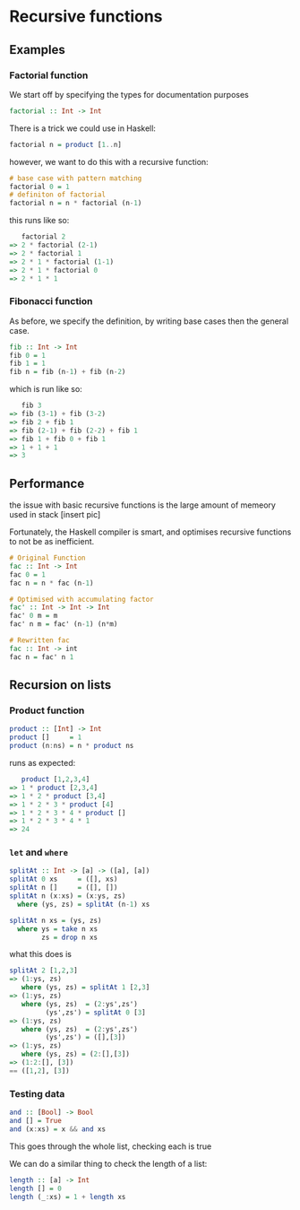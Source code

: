 # Recursive functions

## Examples

### Factorial function

We start off by specifying the types for documentation purposes

```Haskell
factorial :: Int -> Int
```

There is a trick we could use in Haskell:

```Haskell
factorial n = product [1..n]
```

however, we want to do this with a recursive function:

```Haskell
# base case with pattern matching
factorial 0 = 1   
# definiton of factorial
factorial n = n * factorial (n-1)
```

this runs like so:

```Haskell
   factorial 2
=> 2 * factorial (2-1)
=> 2 * factorial 1
=> 2 * 1 * factorial (1-1)
=> 2 * 1 * factorial 0
=> 2 * 1 * 1
```

### Fibonacci function

As before, we specify the definition, by writing base cases then the general case.

```Haskell
fib :: Int -> Int
fib 0 = 1
fib 1 = 1
fib n = fib (n-1) + fib (n-2)
```

which is run like so:

```Haskell
   fib 3
=> fib (3-1) + fib (3-2)
=> fib 2 + fib 1
=> fib (2-1) + fib (2-2) + fib 1
=> fib 1 + fib 0 + fib 1
=> 1 + 1 + 1
=> 3
```

## Performance

the issue with basic recursive functions is the large amount of memeory used in stack
[insert pic]

Fortunately, the Haskell compiler is smart, and optimises recursive functions to not be as inefficient.

```Haskell
# Original Function
fac :: Int -> Int
fac 0 = 1   
fac n = n * fac (n-1)

# Optimised with accumulating factor
fac' :: Int -> Int -> Int
fac' 0 m = m
fac' n m = fac' (n-1) (n*m)

# Rewritten fac
fac :: Int -> int
fac n = fac' n 1
```

## Recursion on lists

### Product function

```Haskell
product :: [Int] -> Int
product []     = 1
product (n:ns) = n * product ns
```

runs as expected:

```Haskell
   product [1,2,3,4]
=> 1 * product [2,3,4]
=> 1 * 2 * product [3,4]
=> 1 * 2 * 3 * product [4]
=> 1 * 2 * 3 * 4 * product []
=> 1 * 2 * 3 * 4 * 1
=> 24
```

### `let` and `where`

```Haskell
splitAt :: Int -> [a] -> ([a], [a])
splitAt 0 xs     = ([], xs)
splitAt n []     = ([], [])
splitAt n (x:xs) = (x:ys, zs)
  where (ys, zs) = splitAt (n-1) xs

splitAt n xs = (ys, zs)
  where ys = take n xs
        zs = drop n xs
```

what this does is 

```Haskell
splitAt 2 [1,2,3]
=> (1:ys, zs)
   where (ys, zs) = splitAt 1 [2,3]
=> (1:ys, zs)
   where (ys, zs)  = (2:ys',zs')
         (ys',zs') = splitAt 0 [3]
=> (1:ys, zs)
   where (ys, zs)  = (2:ys',zs')
         (ys',zs') = ([],[3])
=> (1:ys, zs)
   where (ys, zs) = (2:[],[3])
=> (1:2:[], [3])
== ([1,2], [3])
```

### Testing data

```Haskell
and :: [Bool] -> Bool
and [] = True
and (x:xs) = x && and xs
```

This goes through the whole list, checking each is true

We can do a similar thing to check the length of a list:

```Haskell
length :: [a] -> Int
length [] = 0
length (_:xs) = 1 + length xs
```
